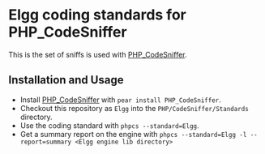 Elgg coding standards for PHP_CodeSniffer
===============================================

This is the set of sniffs is used with [PHP_CodeSniffer](http://pear.php.net/PHP_CodeSniffer).


Installation and Usage
-----------------------

* Install [PHP_CodeSniffer](http://pear.php.net/PHP_CodeSniffer) with `pear install PHP_CodeSniffer`.
* Checkout this repository as `Elgg` into the `PHP/CodeSniffer/Standards` directory.
* Use the coding standard with `phpcs --standard=Elgg`.
* Get a summary report on the engine with `phpcs --standard=Elgg -l --report=summary <Elgg engine lib directory>`
